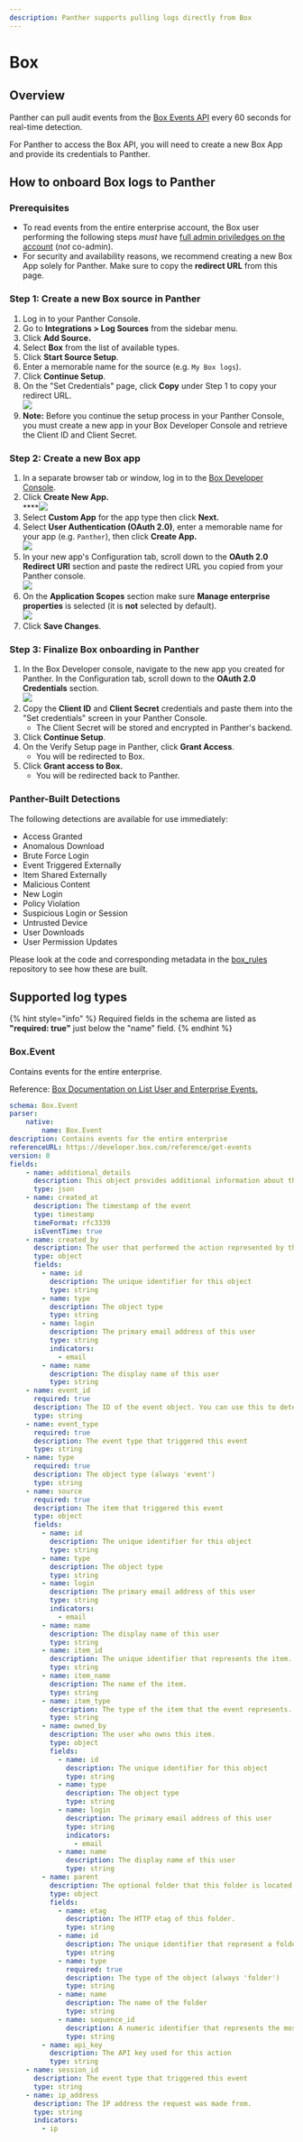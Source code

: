 ```yaml
---
description: Panther supports pulling logs directly from Box
---
```


# Box

## Overview

Panther can pull audit events from the [Box Events API](https://developer.box.com/reference/get-events/) every 60 seconds for real-time detection.

For Panther to access the Box API, you will need to create a new Box App and provide its credentials to Panther.

## How to onboard Box logs to Panther

### Prerequisites

* To read events from the entire enterprise account, the Box user performing the following steps _must_ have [full admin priviledges on the account](https://developer.box.com/guides/authentication/user-types/managed-users/#admin--co-admin-roles) (_not_ co-admin).
* For security and availability reasons, we recommend creating a new Box App solely for Panther. Make sure to copy the **redirect URL** from this page.

### Step 1: Create a new Box source in Panther

1. Log in to your Panther Console.
2. Go to **Integrations > Log Sources** from the sidebar menu.
3. Click **Add Source.**
4. Select **Box** from the list of available types.
5. Click **Start Source Setup**.
6. Enter a memorable name for the source (e.g. `My Box logs`).
7. Click **Continue Setup**.&#x20;
8. On the "Set Credentials" page, click **Copy** under Step 1 to copy your redirect URL.\
   ![](../../.gitbook/assets/box-redirect-url.png)
9. **Note:** Before you continue the setup process in your Panther Console, you must create a new app in your Box Developer Console and retrieve the Client ID and Client Secret.

### Step 2: Create a new Box app

1. In a separate browser tab or window, log in to the [Box Developer Console](https://app.box.com/developers/console).
2. Click **Create New App.**\
   ****![](../../.gitbook/assets/box-new-app.png)
3. Select **Custom App** for the app type then click **Next.**
4. Select **User Authentication (OAuth 2.0)**, enter a memorable name for your app (e.g. `Panther`), then click **Create App.**\
   ****![](../../.gitbook/assets/box-custom-app.png)****
5. In your new app's Configuration tab, scroll down to the **OAuth 2.0 Redirect URI** section and paste the redirect URL you copied from your Panther console.\
   ![](../../.gitbook/assets/box-oauth-redirect.png)
6. On the **Application Scopes** section make sure **Manage enterprise properties** is selected (it is **not** selected by default).\
   ![](../../.gitbook/assets/box-app-scopes.png)
7. Click **Save Changes**.

### Step 3: Finalize Box onboarding in Panther

1. In the Box Developer console, navigate to the new app you created for Panther. In the Configuration tab, scroll down to the **OAuth 2.0 Credentials** section.\
   ![](../../.gitbook/assets/box-credentials.png)
2. Copy the **Client ID** and **Client Secret** credentials and paste them into the "Set credentials" screen in your Panther Console.
   * The Client Secret will be stored and encrypted in Panther's backend.
3. Click **Continue Setup**.&#x20;
4. On the Verify Setup page in Panther, click **Grant Access**.
   * You will be redirected to Box.&#x20;
5. Click **Grant access to Box.**&#x20;
   * You will be redirected back to Panther.

### Panther-Built Detections

The following detections are available for use immediately:&#x20;

* Access Granted
* Anomalous Download
* Brute Force Login
* Event Triggered Externally
* Item Shared Externally
* Malicious Content
* New Login
* Policy Violation
* Suspicious Login or Session
* Untrusted Device
* User Downloads
* User Permission Updates

Please look at the code and corresponding metadata in the [box\_rules](https://github.com/panther-labs/panther-analysis/tree/master/box\_rules) repository to see how these are built.&#x20;

## Supported log types

{% hint style="info" %}
Required fields in the schema are listed as **"required: true"**  just below the "name" field.
{% endhint %}

### Box.Event

Contains events for the entire enterprise.

Reference: [Box Documentation on List User and Enterprise Events.](https://developer.box.com/reference/get-events/)

```yaml
schema: Box.Event
parser:
    native:
        name: Box.Event
description: Contains events for the entire enterprise
referenceURL: https://developer.box.com/reference/get-events
version: 0
fields:
    - name: additional_details
      description: This object provides additional information about the event if available.
      type: json
    - name: created_at
      description: The timestamp of the event
      type: timestamp
      timeFormat: rfc3339
      isEventTime: true
    - name: created_by
      description: The user that performed the action represented by the event.
      type: object
      fields:
        - name: id
          description: The unique identifier for this object
          type: string
        - name: type
          description: The object type
          type: string
        - name: login
          description: The primary email address of this user
          type: string
          indicators:
            - email
        - name: name
          description: The display name of this user
          type: string
    - name: event_id
      required: true
      description: The ID of the event object. You can use this to detect duplicate events
      type: string
    - name: event_type
      required: true
      description: The event type that triggered this event
      type: string
    - name: type
      required: true
      description: The object type (always 'event')
      type: string
    - name: source
      required: true
      description: The item that triggered this event
      type: object
      fields:
        - name: id
          description: The unique identifier for this object
          type: string
        - name: type
          description: The object type
          type: string
        - name: login
          description: The primary email address of this user
          type: string
          indicators:
            - email
        - name: name
          description: The display name of this user
          type: string
        - name: item_id
          description: The unique identifier that represents the item.
          type: string
        - name: item_name
          description: The name of the item.
          type: string
        - name: item_type
          description: The type of the item that the event represents. Can be file or folder.
          type: string
        - name: owned_by
          description: The user who owns this item.
          type: object
          fields:
            - name: id
              description: The unique identifier for this object
              type: string
            - name: type
              description: The object type
              type: string
            - name: login
              description: The primary email address of this user
              type: string
              indicators:
                - email
            - name: name
              description: The display name of this user
              type: string
        - name: parent
          description: The optional folder that this folder is located within.
          type: object
          fields:
            - name: etag
              description: The HTTP etag of this folder.
              type: string
            - name: id
              description: The unique identifier that represent a folder.
              type: string
            - name: type
              required: true
              description: The type of the object (always 'folder')
              type: string
            - name: name
              description: The name of the folder
              type: string
            - name: sequence_id
              description: A numeric identifier that represents the most recent user event that has been applied to this item.
              type: string
        - name: api_key
          description: The API key used for this action
          type: string
    - name: session_id
      description: The event type that triggered this event
      type: string
    - name: ip_address
      description: The IP address the request was made from.
      type: string
      indicators:
        - ip
```
